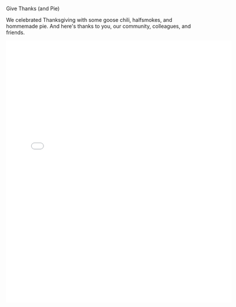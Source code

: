 Give Thanks (and Pie)

We celebrated Thanksgiving with some goose chili, halfsmokes, and hommemade pie. And here's thanks to you, our community, colleagues, and friends.

<iframe src="//instagram.com/p/hbvvKdQym8/embed/" width="612" height="710" frameborder="0" scrolling="no" allowtransparency="true"></iframe>